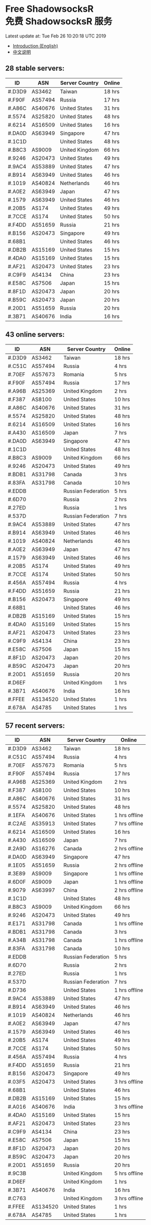 # Free ShadowsocksR<br>免费 ShadowsocksR 服务

Latest update at: Tue Feb 26 10:20:18 UTC 2019

- [Introduction (English)](https://vision-network.readthedocs.io/en/latest/autossr/autossr.html)
- [中文说明](https://vision-network.readthedocs.io/zh_CN/latest/autossr/autossr.html)


## 28 stable servers:

| ID | ASN | Server Country | Online |
| ------ | ------ | ------ | ------ |
| #.D3D9 | AS3462 | Taiwan | 18 hrs |
| #.F90F | AS57494 | Russia | 17 hrs |
| #.A86C | AS40676 | United States | 31 hrs |
| #.5574 | AS25820 | United States | 48 hrs |
| #.6214 | AS16509 | United States | 16 hrs |
| #.DA0D | AS63949 | Singapore | 47 hrs |
| #.1C1D |  | United States | 48 hrs |
| #.B8C3 | AS9009 | United Kingdom | 66 hrs |
| #.9246 | AS20473 | United States | 49 hrs |
| #.9AC4 | AS53889 | United States | 47 hrs |
| #.B914 | AS63949 | United States | 46 hrs |
| #.1019 | AS40824 | Netherlands | 46 hrs |
| #.A0E2 | AS63949 | Japan | 47 hrs |
| #.1579 | AS63949 | United States | 46 hrs |
| #.20B5 | AS174 | United States | 49 hrs |
| #.7CCE | AS174 | United States | 50 hrs |
| #.F4DD | AS51659 | Russia | 21 hrs |
| #.B156 | AS20473 | Singapore | 49 hrs |
| #.68B1 |  | United States | 46 hrs |
| #.DB2B | AS15169 | United States | 15 hrs |
| #.4DA0 | AS15169 | United States | 15 hrs |
| #.AF21 | AS20473 | United States | 23 hrs |
| #.C9F9 | AS4134 | China | 23 hrs |
| #.E58C | AS7506 | Japan | 15 hrs |
| #.8F1D | AS20473 | Japan | 20 hrs |
| #.B59C | AS20473 | Japan | 20 hrs |
| #.20D1 | AS51659 | Russia | 20 hrs |
| #.3B71 | AS40676 | India | 16 hrs |

## 43 online servers:

| ID | ASN | Server Country | Online |
| ------ | ------ | ------ | ------ |
| #.D3D9 | AS3462 | Taiwan | 18 hrs |
| #.C51C | AS57494 | Russia | 4 hrs |
| #.70EF | AS57673 | Romania | 5 hrs |
| #.F90F | AS57494 | Russia | 17 hrs |
| #.A96B | AS25369 | United Kingdom | 2 hrs |
| #.F387 | AS8100 | United States | 10 hrs |
| #.A86C | AS40676 | United States | 31 hrs |
| #.5574 | AS25820 | United States | 48 hrs |
| #.6214 | AS16509 | United States | 16 hrs |
| #.A430 | AS16509 | Japan | 7 hrs |
| #.DA0D | AS63949 | Singapore | 47 hrs |
| #.1C1D |  | United States | 48 hrs |
| #.B8C3 | AS9009 | United Kingdom | 66 hrs |
| #.9246 | AS20473 | United States | 49 hrs |
| #.BDB1 | AS31798 | Canada | 3 hrs |
| #.83FA | AS31798 | Canada | 10 hrs |
| #.EDDB |  | Russian Federation | 5 hrs |
| #.6D70 |  | Russia | 2 hrs |
| #.27ED |  | Russia | 1 hrs |
| #.537D |  | Russian Federation | 7 hrs |
| #.9AC4 | AS53889 | United States | 47 hrs |
| #.B914 | AS63949 | United States | 46 hrs |
| #.1019 | AS40824 | Netherlands | 46 hrs |
| #.A0E2 | AS63949 | Japan | 47 hrs |
| #.1579 | AS63949 | United States | 46 hrs |
| #.20B5 | AS174 | United States | 49 hrs |
| #.7CCE | AS174 | United States | 50 hrs |
| #.456A | AS57494 | Russia | 4 hrs |
| #.F4DD | AS51659 | Russia | 21 hrs |
| #.B156 | AS20473 | Singapore | 49 hrs |
| #.68B1 |  | United States | 46 hrs |
| #.DB2B | AS15169 | United States | 15 hrs |
| #.4DA0 | AS15169 | United States | 15 hrs |
| #.AF21 | AS20473 | United States | 23 hrs |
| #.C9F9 | AS4134 | China | 23 hrs |
| #.E58C | AS7506 | Japan | 15 hrs |
| #.8F1D | AS20473 | Japan | 20 hrs |
| #.B59C | AS20473 | Japan | 20 hrs |
| #.20D1 | AS51659 | Russia | 20 hrs |
| #.D6EF |  | United Kingdom | 1 hrs |
| #.3B71 | AS40676 | India | 16 hrs |
| #.FFEE | AS134520 | United States | 1 hrs |
| #.678A | AS4785 | United States | 1 hrs |

## 57 recent servers:

| ID | ASN | Server Country | Online |
| ------ | ------ | ------ | ------ |
| #.D3D9 | AS3462 | Taiwan | 18 hrs |
| #.C51C | AS57494 | Russia | 4 hrs |
| #.70EF | AS57673 | Romania | 5 hrs |
| #.F90F | AS57494 | Russia | 17 hrs |
| #.A96B | AS25369 | United Kingdom | 2 hrs |
| #.F387 | AS8100 | United States | 10 hrs |
| #.A86C | AS40676 | United States | 31 hrs |
| #.5574 | AS25820 | United States | 48 hrs |
| #.1EFA | AS40676 | United States | 1 hrs offline |
| #.C2AE | AS35913 | United States | 7 hrs offline |
| #.6214 | AS16509 | United States | 16 hrs |
| #.A430 | AS16509 | Japan | 7 hrs |
| #.2A9D | AS16276 | Canada | 2 hrs offline |
| #.DA0D | AS63949 | Singapore | 47 hrs |
| #.1E05 | AS51659 | Russia | 2 hrs offline |
| #.3E89 | AS9009 | Singapore | 1 hrs offline |
| #.6D0F | AS9009 | Japan | 1 hrs offline |
| #.9079 | AS63997 | China | 2 hrs offline |
| #.1C1D |  | United States | 48 hrs |
| #.B8C3 | AS9009 | United Kingdom | 66 hrs |
| #.9246 | AS20473 | United States | 49 hrs |
| #.E171 | AS31798 | Canada | 1 hrs offline |
| #.BDB1 | AS31798 | Canada | 3 hrs |
| #.A34B | AS31798 | Canada | 1 hrs offline |
| #.83FA | AS31798 | Canada | 10 hrs |
| #.EDDB |  | Russian Federation | 5 hrs |
| #.6D70 |  | Russia | 2 hrs |
| #.27ED |  | Russia | 1 hrs |
| #.537D |  | Russian Federation | 7 hrs |
| #.D736 |  | United States | 1 hrs offline |
| #.9AC4 | AS53889 | United States | 47 hrs |
| #.B914 | AS63949 | United States | 46 hrs |
| #.1019 | AS40824 | Netherlands | 46 hrs |
| #.A0E2 | AS63949 | Japan | 47 hrs |
| #.1579 | AS63949 | United States | 46 hrs |
| #.20B5 | AS174 | United States | 49 hrs |
| #.7CCE | AS174 | United States | 50 hrs |
| #.456A | AS57494 | Russia | 4 hrs |
| #.F4DD | AS51659 | Russia | 21 hrs |
| #.B156 | AS20473 | Singapore | 49 hrs |
| #.03F5 | AS20473 | United States | 3 hrs offline |
| #.68B1 |  | United States | 46 hrs |
| #.DB2B | AS15169 | United States | 15 hrs |
| #.A016 | AS40676 | India | 3 hrs offline |
| #.4DA0 | AS15169 | United States | 15 hrs |
| #.AF21 | AS20473 | United States | 23 hrs |
| #.C9F9 | AS4134 | China | 23 hrs |
| #.E58C | AS7506 | Japan | 15 hrs |
| #.8F1D | AS20473 | Japan | 20 hrs |
| #.B59C | AS20473 | Japan | 20 hrs |
| #.20D1 | AS51659 | Russia | 20 hrs |
| #.9C3B |  | United Kingdom | 5 hrs offline |
| #.D6EF |  | United Kingdom | 1 hrs |
| #.3B71 | AS40676 | India | 16 hrs |
| #.C763 |  | United Kingdom | 3 hrs offline |
| #.FFEE | AS134520 | United States | 1 hrs |
| #.678A | AS4785 | United States | 1 hrs |


